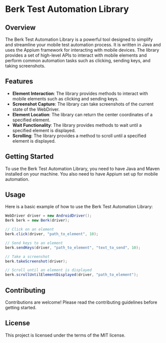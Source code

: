 # Berk Test Automation Library

## Overview

The Berk Test Automation Library is a powerful tool designed to simplify and streamline your mobile test automation process. It is written in Java and uses the Appium framework for interacting with mobile devices. The library provides a set of high-level APIs to interact with mobile elements and perform common automation tasks such as clicking, sending keys, and taking screenshots.

## Features

- **Element Interaction**: The library provides methods to interact with mobile elements such as clicking and sending keys.
- **Screenshot Capture**: The library can take screenshots of the current state of the WebDriver.
- **Element Location**: The library can return the center coordinates of a specified element.
- **Wait Functionality**: The library provides methods to wait until a specified element is displayed.
- **Scrolling**: The library provides a method to scroll until a specified element is displayed.

## Getting Started

To use the Berk Test Automation Library, you need to have Java and Maven installed on your machine. You also need to have Appium set up for mobile automation.

## Usage

Here is a basic example of how to use the Berk Test Automation Library:

```java
WebDriver driver = new AndroidDriver();
Berk berk = new Berk(driver);

// Click on an element
berk.click(driver, "path_to_element", 10);

// Send keys to an element
berk.sendKeys(driver, "path_to_element", "text_to_send", 10);

// Take a screenshot
berk.takeScreenshot(driver);

// Scroll until an element is displayed
berk.scrollUntilElementDisplayed(driver, "path_to_element");
```

## Contributing

Contributions are welcome! Please read the contributing guidelines before getting started.

## License

This project is licensed under the terms of the MIT license.
